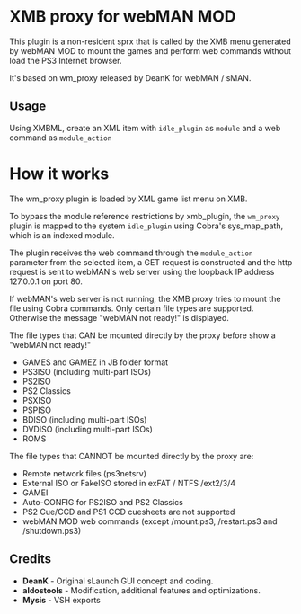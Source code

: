 # XMB proxy for webMAN MOD 

This plugin is a non-resident sprx that is called by the XMB menu generated by webMAN MOD
to mount the games and perform web commands without load the PS3 Internet browser.

It's based on wm_proxy released by DeanK for webMAN / sMAN.

## Usage

Using XMBML, create an XML item with `idle_plugin` as `module` and a web command as `module_action`


# How it works

The wm_proxy plugin is loaded by XML game list menu on XMB.

To bypass the module reference restrictions by xmb_plugin, the `wm_proxy` plugin is mapped
to the system `idle_plugin` using Cobra's sys_map_path, which is an indexed module.

The plugin receives the web command through the `module_action` parameter from the selected item, 
a GET request is constructed and the http request is sent to webMAN's web server using the 
loopback IP address 127.0.0.1 on port 80.

If webMAN's web server is not running, the XMB proxy tries to mount the file using Cobra commands.
Only certain file types are supported. Otherwise the message "webMAN not ready!" is displayed.

The file types that CAN be mounted directly by the proxy before show a "webMAN not ready!"
- GAMES and GAMEZ in JB folder format
- PS3ISO (including multi-part ISOs)
- PS2ISO
- PS2 Classics
- PSXISO
- PSPISO
- BDISO (including multi-part ISOs)
- DVDISO (including multi-part ISOs)
- ROMS

The file types that CANNOT be mounted directly by the proxy are:
- Remote network files (ps3netsrv)
- External ISO or FakeISO stored in exFAT / NTFS /ext2/3/4
- GAMEI
- Auto-CONFIG for PS2ISO and PS2 Classics
- PS2 Cue/CCD and PS1 CCD cuesheets are not supported
- webMAN MOD web commands (except /mount.ps3, /restart.ps3 and /shutdown.ps3)

## Credits

- **DeanK** - Original sLaunch GUI concept and coding.
- **aldostools** - Modification, additional features and optimizations.
- **Mysis** - VSH exports
